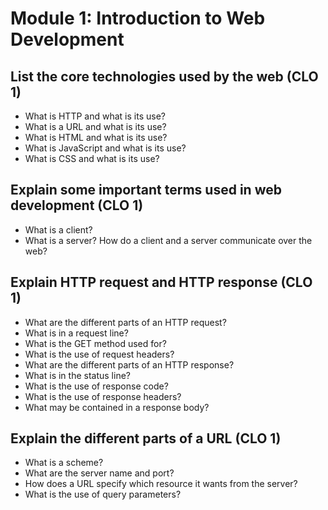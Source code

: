 # Module 1: Introduction to Web Development

## List the core technologies used by the web (CLO 1)
* What is HTTP and what is its use?
* What is a URL and what is its use?
* What is HTML and what is its use?
* What is JavaScript and what is its use?
* What is CSS and what is its use?
## Explain some important terms used in web development (CLO 1)
* What is a client?
* What is a server?
How do a client and a server communicate over the web?
## Explain HTTP request and HTTP response (CLO 1)
* What are the different parts of an HTTP request?
* What is in a request line?
* What is the GET method used for?
* What is the use of request headers?
* What are the different parts of an HTTP response?
* What is in the status line?
* What is the use of response code?
* What is the use of response headers?
* What may be contained in a response body?
## Explain the different parts of a URL (CLO 1)
* What is a scheme?
* What are the server name and port?
* How does a URL specify which resource it wants from the server?
* What is the use of query parameters?